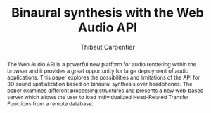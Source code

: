 --- 
  title: "Binaural synthesis with the Web Audio API" 
  abstract: "The Web Audio API is a powerful new platform for audio rendering within the browser and it provides a great opportunity for large deployment of audio applications. This paper explores the possibilities and limitations of the API for 3D sound spatialization based on binaural synthesis over headphones. The paper examines different processing structures and presents a new web-based server which allows the user to load individualized Head-Related Transfer Functions from a remote database." 
  address: "Paris" 
  author: "Thibaut Carpentier" 
  booktitle: "Proceedings of the International Web Audio Conference" 
  editor: "Samuel Goldszmidt, Norbert Schnell, Victor Saiz, Benjamin Matuszewski" 
  month: "Proceedings of the International Web Audio Conference"
  pages: "0--7" 
  publisher: "IRCAM" 
  series: "WAC '15"
  type: "Poster"  
  year: "2015" 
  id: "2015_EA_16" 
  tags: year2015 
  pdflink: /_data/papers/pdf/2015/2015_16.pdf
  ISSN: 2663-5844
---
